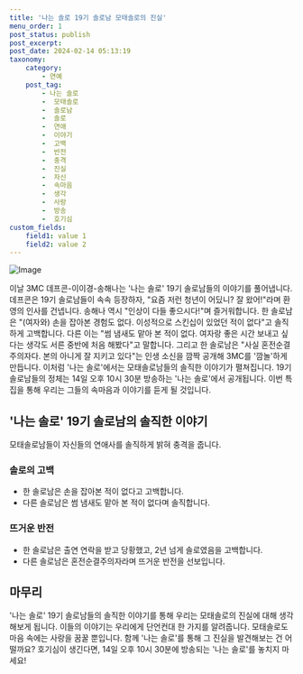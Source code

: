 ```yaml
---
title: '나는 솔로 19기 솔로남 모태솔로의 진실'
menu_order: 1
post_status: publish
post_excerpt: 
post_date: 2024-02-14 05:13:19
taxonomy:
    category:
        - 연예
    post_tag:
        - 나는 솔로
        -  모태솔로
        -  솔로남
        -  솔로
        -  연애
        -  이야기
        -  고백
        -  반전
        -  충격
        -  진실
        -  자신
        -  속마음
        -  생각
        -  사랑
        -  방송
        -  호기심
custom_fields:
    field1: value 1
    field2: value 2
---
```


![Image](https://mimgnews.pstatic.net/image/477/2024/02/13/0000473283_001_20240213095701949.jpg?type=w540)

이날 3MC 데프콘-이이경-송해나는 '나는 솔로' 19기 솔로남들의 이야기를 풀어냅니다. 데프콘은 19기 솔로남들이 속속 등장하자, "요즘 저런 청년이 어딨니? 잘 왔어!"라며 환영의 인사를 건넵니다. 송해나 역시 "인상이 다들 좋으시다!"며 즐거워합니다. 
한 솔로남은 "(여자와) 손을 잡아본 경험도 없다. 이성적으로 스킨십이 있었던 적이 없다"고 솔직하게 고백합니다. 다른 이는 "썸 냄새도 맡아 본 적이 없다. 여자랑 좋은 시간 보내고 싶다는 생각도 서른 중반에 처음 해봤다"고 말합니다. 그리고 한 솔로남은 "사실 혼전순결주의자다. 본의 아니게 잘 지키고 있다"는 인생 소신을 깜짝 공개해 3MC를 '깜놀'하게 만듭니다.
이처럼 '나는 솔로'에서는 모태솔로남들의 솔직한 이야기가 펼쳐집니다. 19기 솔로남들의 정체는 14일 오후 10시 30분 방송하는 '나는 솔로'에서 공개됩니다. 이번 특집을 통해 우리는 그들의 속마음과 이야기를 듣게 될 것입니다.
## '나는 솔로' 19기 솔로남의 솔직한 이야기
모태솔로남들이 자신들의 연애사를 솔직하게 밝혀 충격을 줍니다.
### 솔로의 고백
- 한 솔로남은 손을 잡아본 적이 없다고 고백합니다.
- 다른 솔로남은 썸 냄새도 맡아 본 적이 없다며 솔직합니다.
### 뜨거운 반전
- 한 솔로남은 출연 연락을 받고 당황했고, 2년 넘게 솔로였음을 고백합니다.
- 다른 솔로남은 혼전순결주의자라며 뜨거운 반전을 선보입니다.
## 마무리
'나는 솔로' 19기 솔로남들의 솔직한 이야기를 통해 우리는 모태솔로의 진실에 대해 생각해보게 됩니다. 이들의 이야기는 우리에게 단언컨대 한 가지를 알려줍니다. 모태솔로도 마음 속에는 사랑을 꿈꿀 뿐입니다. 함께 '나는 솔로'를 통해 그 진실을 발견해보는 건 어떨까요? 호기심이 생긴다면, 14일 오후 10시 30분에 방송되는 '나는 솔로'를 놓치지 마세요!
